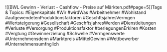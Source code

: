 
![[BWL Gewinn - Verlust - Cashflow - Preise auf Märkten.pdf#page=5]]Tags & Topics:
   #Eigenkapitals
   #Wir
   #wirdWas
   #Arbeitnehmer
   #Wohlstand
   #aufgewendetenProduktionsfaktoren
   #GeschftsjahresVermgen
   #Wertsteigerung
   #Gesellschaft
   #GeschftsjahresWerden
   #Dienstleitungen
   #Verluste
   #Versorgung
   #Produktionsfaktor
   #berlegungenErklren
   #Kosten
   #Vergtung
   #Gewinnerzielung
   #Schwelle
   #Vermgenswerte
   #Unternehmensdenn
   #Marktpreis
   #MittelGewinn
   #Wettbewerber
   #Unternehmensumfnglich